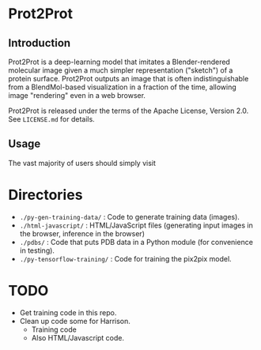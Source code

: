 # Prot2Prot

## Introduction

Prot2Prot is a deep-learning model that imitates a Blender-rendered molecular
image given a much simpler representation ("sketch") of a protein surface.
Prot2Prot outputs an image that is often indistinguishable from a BlendMol-based
visualization in a fraction of the time, allowing image "rendering" even in a
web browser.

Prot2Prot is released under the terms of the Apache License, Version 2.0. See
`LICENSE.md` for details.

## Usage

The vast majority of users should simply visit 

# Directories

* `./py-gen-training-data/` : Code to generate training data (images).
* `./html-javascript/` : HTML/JavaScript files (generating input images in the
  browser, inference in the browser)
* `./pdbs/` : Code that puts PDB data in a Python module (for convenience in
  testing).
* `./py-tensorflow-training/` : Code for training the pix2pix model.

# TODO

* Get training code in this repo.
* Clean up code some for Harrison.
  * Training code
  * Also HTML/Javascript code.